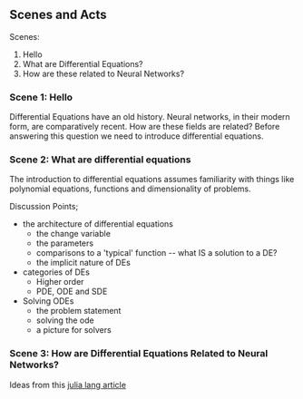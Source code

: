 

## Scenes and Acts


Scenes:
1. Hello 
2. What are Differential Equations? 
3. How are these related to Neural Networks?


### Scene 1: Hello
Differential Equations have an old history. Neural networks, in their modern form, are comparatively recent. How are these fields are related? Before answering this question we need to introduce differential equations.


### Scene 2: What are differential equations
The introduction to differential equations assumes familiarity with things like polynomial equations, functions and dimensionality of problems.

Discussion Points;
- the architecture of differential equations
  - the change variable
  - the parameters
  - comparisons to a 'typical' function -- what IS a solution to a DE?
  - the implicit nature of DEs
- categories of DEs
  - Higher order
  - PDE, ODE and SDE
- Solving ODEs
  - the problem statement
  - solving the ode
  - a picture for solvers

### Scene 3: How are Differential Equations Related to Neural Networks?

Ideas from this [julia lang article](https://julialang.org/blog/2019/01/fluxdiffeq/#what_do_differential_equations_have_to_do_with_machine_learning)



